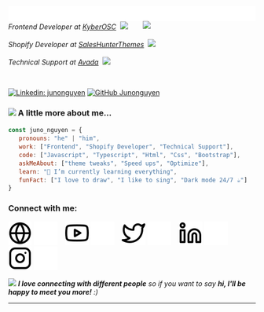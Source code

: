 <p> <img align='left' src="result (6).gif" width="600"></p><br>
<img align='right' src="https://media.giphy.com/media/M9gbBd9nbDrOTu1Mqx/giphy.gif" width="230">
<p><em>
   Frontend Developer at <a href="https://kyberosc.com/">KyberOSC</a>&nbsp&nbsp<img src="https://cdn-new.topcv.vn/unsafe/140x/https://static.topcv.vn/company_logos/1pzJmXplCxJfAOcmSDki3n50K9AVlAyj_1677233315____2f5061f6a44d6fd129a218a6c737226f.png" style="width: 70px;"><br><br>
  Shopify Developer at <a href="https://saleshunterthemes.com/">SalesHunterThemes</a>&nbsp&nbsp<img src="https://saleshunterthemes.com/cdn/shop/files/Group_115069.png" width="17"></br><br>
  Technical Support at <a href="https://avada.io/">Avada</a>&nbsp&nbsp<img src="https://avadagroup.com/images/logo/logo_footer_avada_group.svg" width="70"> 
</em>
</p>
<br>

[![Linkedin: junonguyen](https://img.shields.io/badge/-junonguyen-blue?style=flat-square&logo=Linkedin&logoColor=white&link=https://www.linkedin.com/in/sonnnguyenngoc/)](https://www.linkedin.com/in/sonnnguyenngoc/)
[![GitHub Junonguyen](https://img.shields.io/github/followers/juno-nguyenn?label=follow&style=social)](https://github.com/juno-nguyenn)


### <img src="https://media.giphy.com/media/VgCDAzcKvsR6OM0uWg/giphy.gif" width="50"> A little more about me...  

```javascript
const juno_nguyen = {
   pronouns: "he" | "him",
   work: ["Frontend", "Shopify Developer", "Technical Support"],
   code: ["Javascript", "Typescript", "Html", "Css", "Bootstrap"],
   askMeAbout: ["theme tweaks", "Speed ups", "Optimize"],
   learn: "🌱 I’m currently learning everything",
   funFact: ["I love to draw", "I like to sing", "Dark mode 24/7 ☕"]
}
```

### Connect with me:

[![website](./img/globe-light.svg)](https://codestackr.com#gh-light-mode-only)
[![website](./img/globe-dark.svg)](https://codestackr.com#gh-dark-mode-only)
&nbsp;&nbsp;
[![website](./img/youtube-light.svg)](https://youtube.com/codestackr#gh-light-mode-only)
[![website](./img/youtube-dark.svg)](https://youtube.com/codestackr#gh-dark-mode-only)
&nbsp;&nbsp;
[![website](./img/twitter-light.svg)](https://twitter.com/codestackr#gh-light-mode-only)
[![website](./img/twitter-dark.svg)](https://twitter.com/codestackr#gh-dark-mode-only)
&nbsp;&nbsp;
[![website](./img/linkedin-light.svg)](https://linkedin.com/in/codeSTACKr#gh-light-mode-only)
[![website](./img/linkedin-dark.svg)](https://linkedin.com/in/codeSTACKr#gh-dark-mode-only)
&nbsp;&nbsp;
[![website](./img/instagram-light.svg)](https://instagram.com/codeSTACKr#gh-light-mode-only)
[![website](./img/instagram-dark.svg)](https://instagram.com/codeSTACKr#gh-dark-mode-only)

<img src="https://media.giphy.com/media/LnQjpWaON8nhr21vNW/giphy.gif" width="60"> <em><b>I love connecting with different people</b> so if you want to say <b>hi, I'll be happy to meet you more!</b> :)</em>

---
